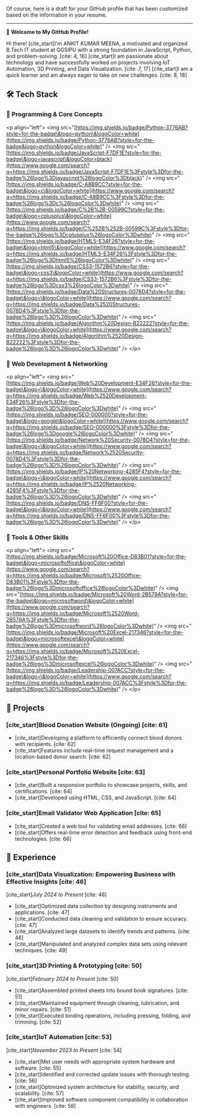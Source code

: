 Of course, here is a draft for your GitHub profile that has been customized based on the information in your resume.

-----

🚀 **Welcome to My GitHub Profile\!**

Hi there\! [cite\_start]I'm ANKIT KUMAR MEENA, a motivated and organized B.Tech IT student at GGSIPU with a strong foundation in JavaScript, Python, and problem-solving. [cite: 4, 16] [cite\_start]I am passionate about technology and have successfully worked on projects involving IoT Automation, 3D Printing, and Data Visualization. [cite: 7, 17] [cite\_start]I am a quick learner and am always eager to take on new challenges. [cite: 8, 18]

## 🛠️ **Tech Stack**

### 🔹 **Programming & Core Concepts**

\<p align="left"\>
\<img src="[https://img.shields.io/badge/Python-3776AB?style=for-the-badge\&logo=python\&logoColor=white](https://img.shields.io/badge/Python-3776AB?style=for-the-badge&logo=python&logoColor=white)" /\>
\<img src="[https://img.shields.io/badge/JavaScript-F7DF1E?style=for-the-badge\&logo=javascript\&logoColor=black](https://www.google.com/search?q=https://img.shields.io/badge/JavaScript-F7DF1E%3Fstyle%3Dfor-the-badge%26logo%3Djavascript%26logoColor%3Dblack)" /\>
\<img src="[https://img.shields.io/badge/C-A8B9CC?style=for-the-badge\&logo=c\&logoColor=white](https://www.google.com/search?q=https://img.shields.io/badge/C-A8B9CC%3Fstyle%3Dfor-the-badge%26logo%3Dc%26logoColor%3Dwhite)" /\>
\<img src="[https://img.shields.io/badge/C%2B%2B-00599C?style=for-the-badge\&logo=cplusplus\&logoColor=white](https://www.google.com/search?q=https://img.shields.io/badge/C%252B%252B-00599C%3Fstyle%3Dfor-the-badge%26logo%3Dcplusplus%26logoColor%3Dwhite)" /\>
\<img src="[https://img.shields.io/badge/HTML5-E34F26?style=for-the-badge\&logo=html5\&logoColor=white](https://www.google.com/search?q=https://img.shields.io/badge/HTML5-E34F26%3Fstyle%3Dfor-the-badge%26logo%3Dhtml5%26logoColor%3Dwhite)" /\>
\<img src="[https://img.shields.io/badge/CSS3-1572B6?style=for-the-badge\&logo=css3\&logoColor=white](https://www.google.com/search?q=https://img.shields.io/badge/CSS3-1572B6%3Fstyle%3Dfor-the-badge%26logo%3Dcss3%26logoColor%3Dwhite)" /\>
\<img src="[https://img.shields.io/badge/Data%20Structures-0078D4?style=for-the-badge\&logo=\&logoColor=white](https://www.google.com/search?q=https://img.shields.io/badge/Data%2520Structures-0078D4%3Fstyle%3Dfor-the-badge%26logo%3D%26logoColor%3Dwhite)" /\>
\<img src="[https://img.shields.io/badge/Algorithm%20Design-B22222?style=for-the-badge\&logo=\&logoColor=white](https://www.google.com/search?q=https://img.shields.io/badge/Algorithm%2520Design-B22222%3Fstyle%3Dfor-the-badge%26logo%3D%26logoColor%3Dwhite)" /\>
\</p\>

### 🔹 **Web Development & Networking**

\<p align="left"\>
\<img src="[https://img.shields.io/badge/Web%20Development-E34F26?style=for-the-badge\&logo=\&logoColor=white](https://www.google.com/search?q=https://img.shields.io/badge/Web%2520Development-E34F26%3Fstyle%3Dfor-the-badge%26logo%3D%26logoColor%3Dwhite)" /\>
\<img src="[https://img.shields.io/badge/SEO-000000?style=for-the-badge\&logo=google\&logoColor=white](https://www.google.com/search?q=https://img.shields.io/badge/SEO-000000%3Fstyle%3Dfor-the-badge%26logo%3Dgoogle%26logoColor%3Dwhite)" /\>
\<img src="[https://img.shields.io/badge/Network%20Security-0078D4?style=for-the-badge\&logo=\&logoColor=white](https://www.google.com/search?q=https://img.shields.io/badge/Network%2520Security-0078D4%3Fstyle%3Dfor-the-badge%26logo%3D%26logoColor%3Dwhite)" /\>
\<img src="[https://img.shields.io/badge/IP%20Networking-4285F4?style=for-the-badge\&logo=\&logoColor=white](https://www.google.com/search?q=https://img.shields.io/badge/IP%2520Networking-4285F4%3Fstyle%3Dfor-the-badge%26logo%3D%26logoColor%3Dwhite)" /\>
\<img src="[https://img.shields.io/badge/DNS-FF6F00?style=for-the-badge\&logo=\&logoColor=white](https://www.google.com/search?q=https://img.shields.io/badge/DNS-FF6F00%3Fstyle%3Dfor-the-badge%26logo%3D%26logoColor%3Dwhite)" /\>
\</p\>

### 🔹 **Tools & Other Skills**

\<p align="left"\>
\<img src="[https://img.shields.io/badge/Microsoft%20Office-D83B01?style=for-the-badge\&logo=microsoftoffice\&logoColor=white](https://www.google.com/search?q=https://img.shields.io/badge/Microsoft%2520Office-D83B01%3Fstyle%3Dfor-the-badge%26logo%3Dmicrosoftoffice%26logoColor%3Dwhite)" /\>
\<img src="[https://img.shields.io/badge/Microsoft%20Word-2B579A?style=for-the-badge\&logo=microsoftword\&logoColor=white](https://www.google.com/search?q=https://img.shields.io/badge/Microsoft%2520Word-2B579A%3Fstyle%3Dfor-the-badge%26logo%3Dmicrosoftword%26logoColor%3Dwhite)" /\>
\<img src="[https://img.shields.io/badge/Microsoft%20Excel-217346?style=for-the-badge\&logo=microsoftexcel\&logoColor=white](https://www.google.com/search?q=https://img.shields.io/badge/Microsoft%2520Excel-217346%3Fstyle%3Dfor-the-badge%26logo%3Dmicrosoftexcel%26logoColor%3Dwhite)" /\>
\<img src="[https://img.shields.io/badge/Leadership-007ACC?style=for-the-badge\&logo=\&logoColor=white](https://www.google.com/search?q=https://img.shields.io/badge/Leadership-007ACC%3Fstyle%3Dfor-the-badge%26logo%3D%26logoColor%3Dwhite)" /\>
\</p\>

## 📂 **Projects**

### [cite\_start]**Blood Donation Website (Ongoing)** [cite: 61]

  * [cite\_start]Developing a platform to efficiently connect blood donors with recipients. [cite: 62]
  * [cite\_start]Features include real-time request management and a location-based donor search. [cite: 62]

### [cite\_start]**Personal Portfolio Website** [cite: 63]

  * [cite\_start]Built a responsive portfolio to showcase projects, skills, and certifications. [cite: 64]
  * [cite\_start]Developed using HTML, CSS, and JavaScript. [cite: 64]

### [cite\_start]**Email Validator Web Application** [cite: 65]

  * [cite\_start]Created a web tool for validating email addresses. [cite: 66]
  * [cite\_start]Offers real-time error detection and feedback using front-end technologies. [cite: 66]

## 🔧 **Experience**

### [cite\_start]**Data Visualization: Empowering Business with Effective Insights** [cite: 46]

[cite\_start]*July 2024 to Present* [cite: 46]

  * [cite\_start]Optimized data collection by designing instruments and applications. [cite: 47]
  * [cite\_start]Conducted data cleaning and validation to ensure accuracy. [cite: 47]
  * [cite\_start]Analyzed large datasets to identify trends and patterns. [cite: 48]
  * [cite\_start]Manipulated and analyzed complex data sets using relevant techniques. [cite: 49]

### [cite\_start]**3D Printing & Prototyping** [cite: 50]

[cite\_start]*February 2024 to Present* [cite: 50]

  * [cite\_start]Assembled printed sheets into bound book signatures. [cite: 51]
  * [cite\_start]Maintained equipment through cleaning, lubrication, and minor repairs. [cite: 51]
  * [cite\_start]Executed binding operations, including pressing, folding, and trimming. [cite: 52]

### [cite\_start]**IoT Automation** [cite: 53]

[cite\_start]*November 2023 to Present* [cite: 54]

  * [cite\_start]Met user needs with appropriate system hardware and software. [cite: 55]
  * [cite\_start]Identified and corrected update issues with thorough testing. [cite: 56]
  * [cite\_start]Optimized system architecture for stability, security, and scalability. [cite: 57]
  * [cite\_start]Improved software component compatibility in collaboration with engineers. [cite: 58]
